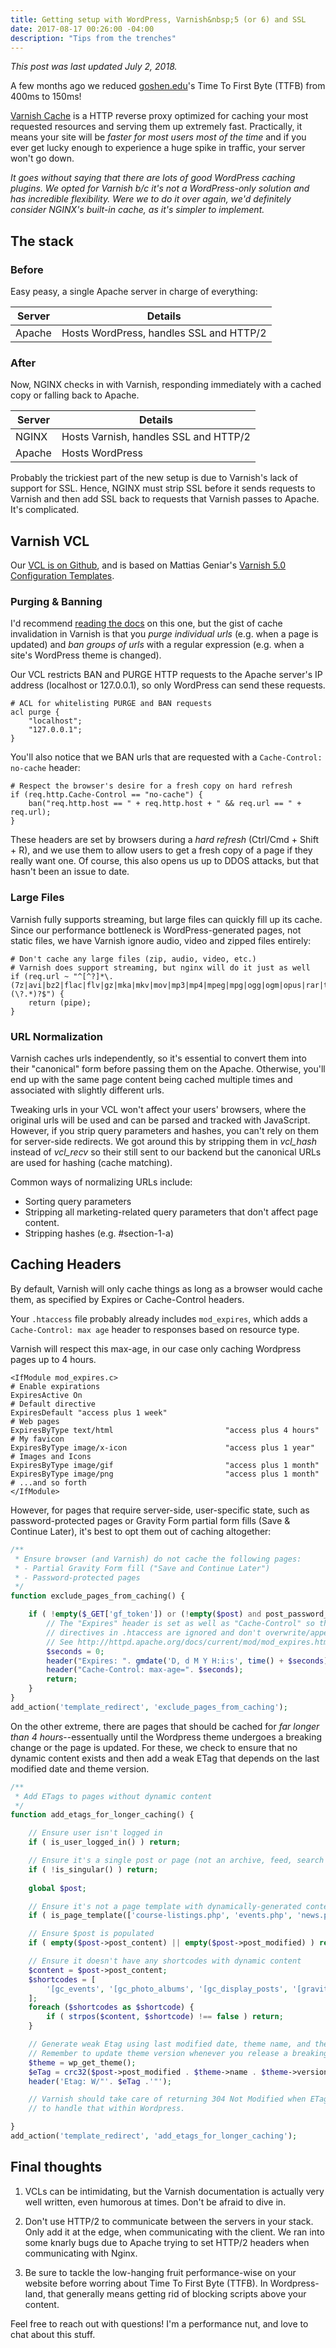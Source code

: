 ```yaml
---
title: Getting setup with WordPress, Varnish&nbsp;5 (or 6) and SSL
date: 2017-08-17 00:26:00 -04:00
description: "Tips from the trenches"
---
```


<aside>
	<p><em>This post was last updated July 2, 2018.</em></p>
</aside>

A few months ago we reduced [goshen.edu](https://www.goshen.edu)'s Time To First Byte (TTFB) from 400ms to 150ms! 

[Varnish Cache](https://varnish-cache.org/intro/index.html#intro) is a HTTP reverse proxy optimized for caching your most requested resources and serving them up extremely fast. Practically, it means your site will be *faster for most users most of the time* and if you ever get lucky enough to experience a huge spike in traffic, your server won't go down.

*It goes without saying that there are lots of good WordPress caching plugins. We opted for Varnish b/c it's not a WordPress-only solution and has incredible flexibility. Were we to do it over again, we'd definitely consider NGINX's built-in cache, as it's simpler to implement.*

## The stack

### Before 

Easy peasy, a single Apache server in charge of everything:

| Server | Details |
| ------ | ------- |
| Apache | Hosts WordPress, handles SSL and HTTP/2 |

### After

Now, NGINX checks in with Varnish, responding immediately with a cached copy or falling back to Apache.

| Server | Details |
| ------ | ------- |
| NGINX | Hosts Varnish, handles SSL and HTTP/2 |
| Apache | Hosts WordPress |

Probably the trickiest part of the new setup is due to Varnish's lack of support for SSL. Hence, NGINX must strip SSL before it sends requests to Varnish and then add SSL back to requests that Varnish passes to Apache. It's complicated.

## Varnish VCL

Our [VCL is on Github](https://github.com/pranksinatra/gc-varnish-config), and is based on Mattias Geniar's [Varnish 5.0 Configuration Templates](https://github.com/mattiasgeniar/varnish-5.0-configuration-templates).

### Purging & Banning

I'd recommend [reading the docs](https://varnish-cache.org/docs/5.0/users-guide/purging.html) on this one, but the gist of cache invalidation in Varnish is that you *purge individual urls* (e.g. when a page is updated) and *ban groups of urls* with a regular expression (e.g. when a site's WordPress theme is changed).

Our VCL restricts BAN and PURGE HTTP requests to the Apache server's IP address (localhost or 127.0.0.1), so only WordPress can send these requests. 

```
# ACL for whitelisting PURGE and BAN requests
acl purge {
	"localhost";
	"127.0.0.1";
}
```

You'll also notice that we BAN urls that are requested with a `Cache-Control: no-cache` header:

```
# Respect the browser's desire for a fresh copy on hard refresh
if (req.http.Cache-Control == "no-cache") {
	ban("req.http.host == " + req.http.host + " && req.url == " + req.url);
}
```

These headers are set by browsers during a *hard refresh* (Ctrl/Cmd + Shift + R), and we use them to allow users to get a fresh copy of a page if they really want one. Of course, this also opens us up to DDOS attacks, but that hasn't been an issue to date.

### Large Files

Varnish fully supports streaming, but large files can quickly fill up its cache. Since our performance bottleneck is WordPress-generated pages, not static files, we have Varnish ignore audio, video and zipped files entirely:

```
# Don't cache any large files (zip, audio, video, etc.)
# Varnish does support streaming, but nginx will do it just as well
if (req.url ~ "^[^?]*\.(7z|avi|bz2|flac|flv|gz|mka|mkv|mov|mp3|mp4|mpeg|mpg|ogg|ogm|opus|rar|tar|tgz|tbz|txz|wav|webm|wmv|xz|zip)(\?.*)?$") {
	return (pipe);
}
```

### URL Normalization

Varnish caches urls independently, so it's essential to convert them into their "canonical" form before passing them on the Apache. Otherwise, you'll end up with the same page content being cached multiple times and associated with slightly different urls.

Tweaking urls in your VCL won't affect your users' browsers, where the original urls will be used and can be parsed and tracked with JavaScript. However, if you strip query parameters and hashes, you can't rely on them for server-side redirects. We got around this by stripping them in *vcl_hash* instead of *vcl_recv* so their still sent to our backend but the canonical URLs are used for hashing (cache matching).

Common ways of normalizing URLs include:

- Sorting query parameters
- Stripping all marketing-related query parameters that don't affect page content.
- Stripping hashes (e.g. #section-1-a)

## Caching Headers

By default, Varnish will only cache things as long as a browser would cache them, as specified by Expires or Cache-Control headers.

Your `.htaccess` file probably already includes `mod_expires`, which adds a `Cache-Control: max age` header to responses based on resource type. 

Varnish will respect this max-age, in our case only caching Wordpress pages up to 4 hours.

```
<IfModule mod_expires.c>
# Enable expirations
ExpiresActive On
# Default directive
ExpiresDefault "access plus 1 week"
# Web pages
ExpiresByType text/html 						"access plus 4 hours"
# My favicon
ExpiresByType image/x-icon 						"access plus 1 year"
# Images and Icons
ExpiresByType image/gif							"access plus 1 month"
ExpiresByType image/png							"access plus 1 month"
# ...and so forth
</IfModule>
```

However, for pages that require server-side, user-specific state, such as password-protected pages or Gravity Form partial form fills (Save &amp; Continue Later), it's best to opt them out of caching altogether:

```php
/**
 * Ensure browser (and Varnish) do not cache the following pages:
 * - Partial Gravity Form fill ("Save and Continue Later")
 * - Password-protected pages
 */
function exclude_pages_from_caching() {

	if ( !empty($_GET['gf_token']) or (!empty($post) and post_password_required($post->ID)) ) {
		// The "Expires" header is set as well as "Cache-Control" so that Apache mod_expires
		// directives in .htaccess are ignored and don't overwrite/append-to these headers.
		// See http://httpd.apache.org/docs/current/mod/mod_expires.html
		$seconds = 0;
		header("Expires: ". gmdate('D, d M Y H:i:s', time() + $seconds). ' GMT');
		header("Cache-Control: max-age=". $seconds);
		return;
	}
}
add_action('template_redirect', 'exclude_pages_from_caching');
```

On the other extreme, there are pages that should be cached for *far longer than 4 hours*--essentually until the Wordpress theme undergoes a breaking change or the page is updated. For these, we check to ensure that no dynamic content exists and then add a weak ETag that depends on the last modified date and theme version.

```php
/**
 * Add ETags to pages without dynamic content
 */
function add_etags_for_longer_caching() {

	// Ensure user isn't logged in
	if ( is_user_logged_in() ) return;

	// Ensure it's a single post or page (not an archive, feed, search page, etc.)
	if ( !is_singular() ) return;
		
	global $post;

	// Ensure it's not a page template with dynamically-generated content
	if ( is_page_template(['course-listings.php', 'events.php', 'news.php']) ) return;

	// Ensure $post is populated
	if ( empty($post->post_content) || empty($post->post_modified) ) return;

	// Ensure it doesn't have any shortcodes with dynamic content
	$content = $post->post_content;
	$shortcodes = [
		'[gc_events', '[gc_photo_albums', '[gc_display_posts', '[gravityform'
	];
	foreach ($shortcodes as $shortcode) {
		if ( strpos($content, $shortcode) !== false ) return;
	}

	// Generate weak Etag using last modified date, theme name, and theme version
	// Remember to update theme version whenever you release a breaking change
	$theme = wp_get_theme();
	$eTag = crc32($post->post_modified . $theme->name . $theme->version);
	header('Etag: W/"'. $eTag .'"');

	// Varnish should take care of returning 304 Not Modified when ETags match, so we don't need
	// to handle that within Wordpress.

}
add_action('template_redirect', 'add_etags_for_longer_caching');
```

## Final thoughts

1. VCLs can be intimidating, but the Varnish documentation is actually very well written, even humorous at times. Don't be afraid to dive in.

2. Don't use HTTP/2 to communicate between the servers in your stack. Only add it at the edge, when communicating with the client. We ran into some knarly bugs due to Apache trying to set HTTP/2 headers when communicating with Nginx.

3. Be sure to tackle the low-hanging fruit performance-wise on your website before worring about Time To First Byte (TTFB). In Wordpress-land, that generally means getting rid of blocking scripts above your content.

Feel free to reach out with questions! I'm a performance nut, and love to chat about this stuff.



